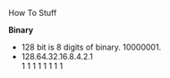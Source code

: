 How To Stuff

**Binary**
- 128 bit is 8 digits of binary. 10000001.
- 128.64.32.16.8.4.2.1<br />
   1      1   1  1 1 1 1 1
   


